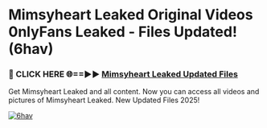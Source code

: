 # Mimsyheart Leaked Original Videos 0nlyFans Leaked - Files Updated! (6hav)

<h3>🔴 CLICK HERE 🌐==►► <a href="https://tinyurl.com/x26r9saj" rel="nofollow">Mimsyheart Leaked Updated Files</a></h3>

Get Mimsyheart Leaked and all content. Now you can access all videos and pictures of Mimsyheart Leaked. New Updated Files 2025!

[![6hav](https://i.imgur.com/LkgZPqh.gif)](https://tinyurl.com/x26r9saj)
